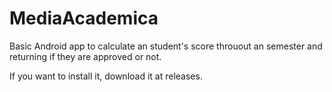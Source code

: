 # MediaAcademica

Basic Android app to calculate an student's score throuout an semester and returning if they are approved or not.

If you want to install it, download it at releases.
